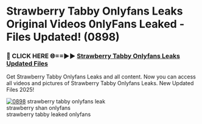 # Strawberry Tabby Onlyfans Leaks Original Videos 0nlyFans Leaked - Files Updated! (0898)

<h3>🔴 CLICK HERE 🌐==►► <a href="https://tinyurl.com/3hn5wdd3" rel="nofollow">Strawberry Tabby Onlyfans Leaks Updated Files</a></h3>

Get Strawberry Tabby Onlyfans Leaks and all content. Now you can access all videos and pictures of Strawberry Tabby Onlyfans Leaks. New Updated Files 2025!

[![0898](https://i.imgur.com/4HnBqBT.gif)](https://tinyurl.com/3hn5wdd3)
strawberry tabby onlyfans leak<br>
strawberry shan onlyfans<br>
strawberry tabby leaked onlyfans